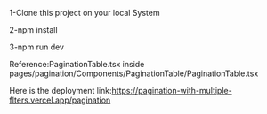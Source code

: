 1-Clone this project on your local System

2-npm install

3-npm run dev


Reference:PaginationTable.tsx inside pages/pagination/Components/PaginationTable/PaginationTable.tsx


Here is the deployment link:https://pagination-with-multiple-flters.vercel.app/pagination

